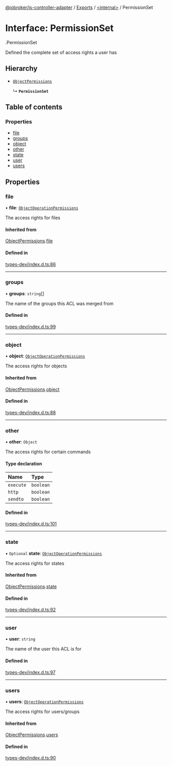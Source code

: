 [@iobroker/js-controller-adapter](../README.md) / [Exports](../modules.md) / [<internal\>](../modules/internal_.md) / PermissionSet

# Interface: PermissionSet

[<internal>](../modules/internal_.md).PermissionSet

Defined the complete set of access rights a user has

## Hierarchy

- [`ObjectPermissions`](internal_.ObjectPermissions.md)

  ↳ **`PermissionSet`**

## Table of contents

### Properties

- [file](internal_.PermissionSet.md#file)
- [groups](internal_.PermissionSet.md#groups)
- [object](internal_.PermissionSet.md#object)
- [other](internal_.PermissionSet.md#other)
- [state](internal_.PermissionSet.md#state)
- [user](internal_.PermissionSet.md#user)
- [users](internal_.PermissionSet.md#users)

## Properties

### file

• **file**: [`ObjectOperationPermissions`](internal_.ObjectOperationPermissions.md)

The access rights for files

#### Inherited from

[ObjectPermissions](internal_.ObjectPermissions.md).[file](internal_.ObjectPermissions.md#file)

#### Defined in

[types-dev/index.d.ts:86](https://github.com/ioBroker/ioBroker.js-controller/blob/7c09eb1e/packages/types-dev/index.d.ts#L86)

___

### groups

• **groups**: `string`[]

The name of the groups this ACL was merged from

#### Defined in

[types-dev/index.d.ts:99](https://github.com/ioBroker/ioBroker.js-controller/blob/7c09eb1e/packages/types-dev/index.d.ts#L99)

___

### object

• **object**: [`ObjectOperationPermissions`](internal_.ObjectOperationPermissions.md)

The access rights for objects

#### Inherited from

[ObjectPermissions](internal_.ObjectPermissions.md).[object](internal_.ObjectPermissions.md#object)

#### Defined in

[types-dev/index.d.ts:88](https://github.com/ioBroker/ioBroker.js-controller/blob/7c09eb1e/packages/types-dev/index.d.ts#L88)

___

### other

• **other**: `Object`

The access rights for certain commands

#### Type declaration

| Name | Type |
| :------ | :------ |
| `execute` | `boolean` |
| `http` | `boolean` |
| `sendto` | `boolean` |

#### Defined in

[types-dev/index.d.ts:101](https://github.com/ioBroker/ioBroker.js-controller/blob/7c09eb1e/packages/types-dev/index.d.ts#L101)

___

### state

• `Optional` **state**: [`ObjectOperationPermissions`](internal_.ObjectOperationPermissions.md)

The access rights for states

#### Inherited from

[ObjectPermissions](internal_.ObjectPermissions.md).[state](internal_.ObjectPermissions.md#state)

#### Defined in

[types-dev/index.d.ts:92](https://github.com/ioBroker/ioBroker.js-controller/blob/7c09eb1e/packages/types-dev/index.d.ts#L92)

___

### user

• **user**: `string`

The name of the user this ACL is for

#### Defined in

[types-dev/index.d.ts:97](https://github.com/ioBroker/ioBroker.js-controller/blob/7c09eb1e/packages/types-dev/index.d.ts#L97)

___

### users

• **users**: [`ObjectOperationPermissions`](internal_.ObjectOperationPermissions.md)

The access rights for users/groups

#### Inherited from

[ObjectPermissions](internal_.ObjectPermissions.md).[users](internal_.ObjectPermissions.md#users)

#### Defined in

[types-dev/index.d.ts:90](https://github.com/ioBroker/ioBroker.js-controller/blob/7c09eb1e/packages/types-dev/index.d.ts#L90)
